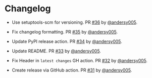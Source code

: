 # Changelog

* Use setuptools-scm for versioning. PR [#36](https://github.com/NCAR/jupyter-forward/pull/36) by [@andersy005](https://github.com/andersy005).
- Fix changelog formatting. PR [#35](https://github.com/NCAR/jupyter-forward/pull/35) by [@andersy005](https://github.com/andersy005).

* Update PyPI release action. PR [#34](https://github.com/NCAR/jupyter-forward/pull/34) by [@andersy005](https://github.com/andersy005).

* Update README. PR [#33](https://github.com/NCAR/jupyter-forward/pull/33) by [@andersy005](https://github.com/andersy005).

* Fix Header in `latest changes` GH action. PR [#32](https://github.com/NCAR/jupyter-forward/pull/32) by [@andersy005](https://github.com/andersy005).

* Create release via GitHub action. PR [#31](https://github.com/NCAR/jupyter-forward/pull/31) by [@andersy005](https://github.com/andersy005).

